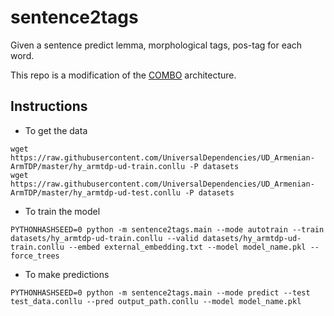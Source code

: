 # sentence2tags
Given a sentence predict lemma, morphological tags, pos-tag for each word.

This repo is a modification of the [COMBO](https://github.com/360er0/COMBO) architecture.

## Instructions

* To get the data
```commandline
wget https://raw.githubusercontent.com/UniversalDependencies/UD_Armenian-ArmTDP/master/hy_armtdp-ud-train.conllu -P datasets
wget https://raw.githubusercontent.com/UniversalDependencies/UD_Armenian-ArmTDP/master/hy_armtdp-ud-test.conllu -P datasets
```

* To train the model
```commandline
PYTHONHASHSEED=0 python -m sentence2tags.main --mode autotrain --train datasets/hy_armtdp-ud-train.conllu --valid datasets/hy_armtdp-ud-train.conllu --embed external_embedding.txt --model model_name.pkl --force_trees
```

* To make predictions
```commandline
PYTHONHASHSEED=0 python -m sentence2tags.main --mode predict --test test_data.conllu --pred output_path.conllu --model model_name.pkl
```
